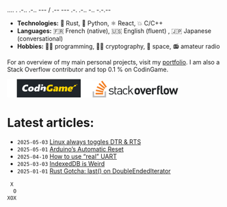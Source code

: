 .... . .-.. .-.. --- / .-- --- .-. .-.. -.. -.-.--

- **Technologies:** 🦀 Rust, 🐍 Python, ⚛ React, 💥 C/C++
- **Languages:** 🇫🇷 French (native), 🇺🇸 English (fluent) , 🇯🇵 Japanese (conversational)
- **Hobbies:** 👨‍💻 programming, 🕵🏻 cryptography, 🚀 space, 📻 amateur radio

For an overview of my main personal projects, visit my [portfolio](https://qsantos.fr/portfolio/).
I am also a Stack Overflow contributor and top 0.1 % on CodinGame.

<a href="https://www.codingame.com/profile/9f252c61454ad1a933ee71419c83cfff3871021"><!--
    --><img src="CodinGame_Logo.svg" alt="CodinGame logo" width="200" /><!--
--></a><!--
--><a href="https://stackoverflow.com/users/4457767/qsantos"><!--
    --><img src="Stack_Overflow_logo.svg" alt="Stack Overflow logo" width="200" /><!--
--></a>

# Latest articles:

- `2025-05-03` [Linux always toggles DTR & RTS](https://qsantos.fr/2025/05/03/linux-always-toggles-dtr-rts/)
- `2025-05-01` [Arduino’s Automatic Reset](https://qsantos.fr/2025/05/01/arduino-automatic-reset/)
- `2025-04-10` [How to use “real” UART](https://qsantos.fr/2025/04/10/how-to-use-real-uart/)
- `2025-03-03` [IndexedDB is Weird](https://qsantos.fr/2025/03/03/indexeddb-is-weird/)
- `2025-01-01` [Rust Gotcha: last() on  DoubleEndedIterator](https://qsantos.fr/2025/01/01/rust-gotcha-last-on-doubleendediterator/)

```
 X
  O
XOX
```
